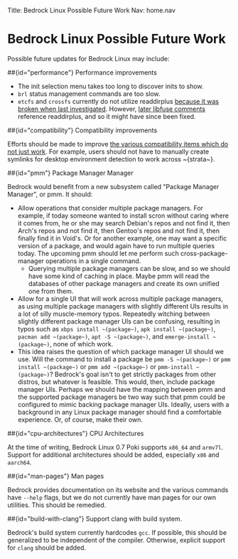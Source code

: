 Title: Bedrock Linux Possible Future Work
Nav: home.nav

Bedrock Linux Possible Future Work
==================================

Possible future updates for Bedrock Linux may include:

##{id="performance"} Performance improvements

- The init selection menu takes too long to discover inits to show.
- `brl` status management commands are too slow.
- `etcfs` and `crossfs` currently do not utilize readdirplus [because it was broken when last investigated](https://github.com/libfuse/libfuse/issues/235).  However, [later libfuse comments](https://github.com/libfuse/libfuse/commit/7b0075c06f171cdac7a3d565463c0e5938dff04d) reference readdirplus, and so it might have since been fixed.

##{id="compatibility"} Compatibility improvements

Efforts should be made to improve [the various compatibility items which do not just work](0.7/compatibility-and-workarounds.html).  For example, users should not have to manually create symlinks for desktop environment detection to work across ~{strata~}.

##{id="pmm"} Package Manager Manager

Bedrock would benefit from a new subsystem called "Package Manager Manager", or pmm.  It should:

- Allow operations that consider multiple package managers.  For example, if today someone wanted to install scron without caring where it comes from, he or she may search Debian's repos and not find it, then Arch's repos and not find it, then Gentoo's repos and not find it, then finally find it in Void's.  Or for another example, one may want a specific version of a package, and would again have to run multiple queries today.  The upcoming pmm should let me perform such cross-package-manager operations in a single command.
	- Querying multiple package managers can be slow, and so we should have some kind of caching in place.  Maybe pmm will read the databases of other package managers and create its own unified one from them.
- Allow for a single UI that will work across multiple package managers, as using multiple package managers with slightly different UIs results in a lot of silly muscle-memory typos.  Repeatedly witching between slightly different package manager UIs can be confusing, resulting in typos such as `xbps install ~(package~)`, `apk install ~(package~)`, `pacman add ~(package~)`, `apt -S ~(package~)`, and `emerge-install ~(package~)`, none of which work.
- This idea raises the question of which package manager UI should we use.  Will the command to install a package be `pmm -S ~(package~)` or `pmm install ~(package~)` or `pmm add ~(package~)` or `pmm-install ~(package~)`? Bedrock's goal isn't to get strictly packages from other distros, but whatever is feasible.  This would, then, include package manager UIs.  Perhaps we should have the mapping between pmm and the supported package managers be two way such that pmm could be configured to mimic backing package manager UIs.  Ideally, users with a background in any Linux package manager should find a comfortable experience.  Or, of course, make their own.

##{id="cpu-architectures"} CPU Architectures

At the time of writing, Bedrock Linux 0.7 Poki supports `x86_64` and `armv7l`.  Support for additional architectures should be added, especially `x86` and `aarch64`.

##{id="man-pages"} Man pages

Bedrock provides documentation on its website and the various commands have `--help` flags, but we do not currently have man pages for our own utilities.  This should be remedied.

##{id="build-with-clang"} Support clang with build system.

Bedrock's build system currently hardcodes `gcc`.  If possible, this should be generalized to be independent of the compiler.  Otherwise, explicit support for `clang` should be added.
